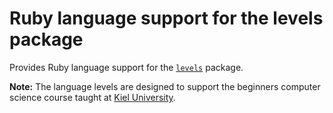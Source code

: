 # Ruby language support for the levels package

Provides Ruby language support for the [`levels`](https://github.com/lakrme/atom-levels) package.

**Note:** The language levels are designed to support the beginners computer science course taught at [Kiel University](https://www.uni-kiel.de).
